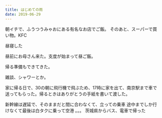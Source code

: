 ```yaml
---
title: はじめての雨
date: 2019-06-29
---
```


朝イチで、ふうつうみゃおにある有名なお店でご飯。
そのあと、スーパーで買い物。KFC

昼寝した

昼前にお母さん来た。支度が始まって昼ご飯。

帰る準備もできてきた。

雑談、シャワーとか。

家に帰る日で、30の朝に飛行機で飛ぶため、17時に家を出て、南京駅まで車で送ってもらった。帰るときはありがとうの手紙を書いて渡した。

新幹線は遅延で、そのままだと間に合わなくて、立っての乗車
途中までしか行けなくて最後は白タクに乗って空港
。。。
茨城県からバス、電車で帰った